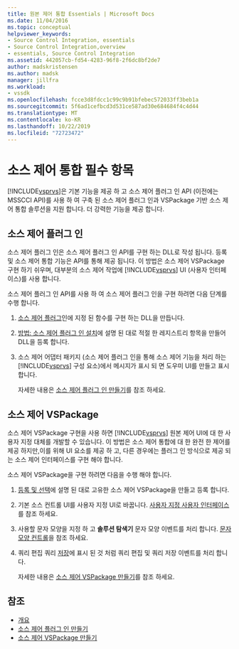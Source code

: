 ```yaml
---
title: 원본 제어 통합 Essentials | Microsoft Docs
ms.date: 11/04/2016
ms.topic: conceptual
helpviewer_keywords:
- Source Control Integration, essentials
- Source Control Integration,overview
- essentials, Source Control Integration
ms.assetid: 442057cb-fd54-4283-96f8-2f6dc8bf2de7
author: madskristensen
ms.author: madsk
manager: jillfra
ms.workload:
- vssdk
ms.openlocfilehash: fcce3d8fdcc1c99c9b91bfebec572033ff3beb1a
ms.sourcegitcommit: 5f6ad1cefbcd3d531ce587ad30e684684f4c4d44
ms.translationtype: MT
ms.contentlocale: ko-KR
ms.lasthandoff: 10/22/2019
ms.locfileid: "72723472"
---
```

# <a name="source-control-integration-essentials"></a>소스 제어 통합 필수 항목
[!INCLUDE[vsprvs](../../code-quality/includes/vsprvs_md.md)]은 기본 기능을 제공 하 고 소스 제어 플러그 인 API (이전에는 MSSCCI API)를 사용 하 여 구축 된 소스 제어 플러그 인과 VSPackage 기반 소스 제어 통합 솔루션을 지원 합니다. 더 강력한 기능을 제공 합니다.

## <a name="source-control-plug-in"></a>소스 제어 플러그 인
 소스 제어 플러그 인은 소스 제어 플러그 인 API를 구현 하는 DLL로 작성 됩니다. 등록 및 소스 제어 통합 기능은 API를 통해 제공 됩니다. 이 방법은 소스 제어 VSPackage 구현 하기 쉬우며, 대부분의 소스 제어 작업에 [!INCLUDE[vsprvs](../../code-quality/includes/vsprvs_md.md)] UI (사용자 인터페이스)를 사용 합니다.

 소스 제어 플러그 인 API를 사용 하 여 소스 제어 플러그 인을 구현 하려면 다음 단계를 수행 합니다.

1. [소스 제어 플러그](../../extensibility/source-control-plug-ins.md)인에 지정 된 함수를 구현 하는 DLL을 만듭니다.

2. [방법: 소스 제어 플러그 인 설치](../../extensibility/internals/how-to-install-a-source-control-plug-in.md)에 설명 된 대로 적절 한 레지스트리 항목을 만들어 DLL을 등록 합니다.

3. 소스 제어 어댑터 패키지 (소스 제어 플러그 인을 통해 소스 제어 기능을 처리 하는 [!INCLUDE[vsprvs](../../code-quality/includes/vsprvs_md.md)] 구성 요소)에서 메시지가 표시 되 면 도우미 UI를 만들고 표시 합니다.

   자세한 내용은 [소스 제어 플러그 인 만들기](../../extensibility/internals/creating-a-source-control-plug-in.md)를 참조 하세요.

## <a name="source-control-vspackage"></a>소스 제어 VSPackage
 소스 제어 VSPackage 구현을 사용 하면 [!INCLUDE[vsprvs](../../code-quality/includes/vsprvs_md.md)] 원본 제어 UI에 대 한 사용자 지정 대체를 개발할 수 있습니다. 이 방법은 소스 제어 통합에 대 한 완전 한 제어를 제공 하지만,이를 위해 UI 요소를 제공 하 고, 다른 경우에는 플러그 인 방식으로 제공 되는 소스 제어 인터페이스를 구현 해야 합니다.

 소스 제어 VSPackage을 구현 하려면 다음을 수행 해야 합니다.

1. [등록 및 선택](../../extensibility/internals/registration-and-selection-source-control-vspackage.md)에 설명 된 대로 고유한 소스 제어 VSPackage을 만들고 등록 합니다.

2. 기본 소스 컨트롤 UI를 사용자 지정 UI로 바꿉니다. [사용자 지정 사용자 인터페이스](../../extensibility/internals/custom-user-interface-source-control-vspackage.md)를 참조 하세요.

3. 사용할 문자 모양을 지정 하 고 **솔루션 탐색기** 문자 모양 이벤트를 처리 합니다. [문자 모양 컨트롤](../../extensibility/internals/glyph-control-source-control-vspackage.md)을 참조 하세요.

4. 쿼리 편집 쿼리 [저장](../../extensibility/internals/query-edit-query-save-source-control-vspackage.md)에 표시 된 것 처럼 쿼리 편집 및 쿼리 저장 이벤트를 처리 합니다.

   자세한 내용은 [소스 제어 VSPackage 만들기](../../extensibility/internals/creating-a-source-control-vspackage.md)를 참조 하세요.

## <a name="see-also"></a>참조
- [개요](../../extensibility/internals/source-control-integration-overview.md)
- [소스 제어 플러그 인 만들기](../../extensibility/internals/creating-a-source-control-plug-in.md)
- [소스 제어 VSPackage 만들기](../../extensibility/internals/creating-a-source-control-vspackage.md)